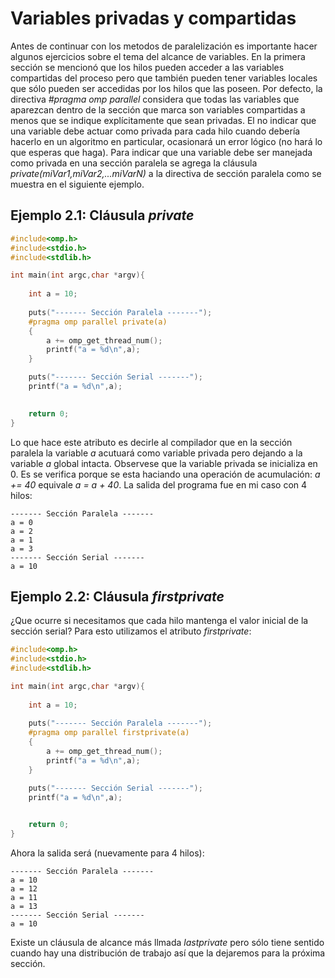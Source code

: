 # Variables privadas y compartidas

Antes de continuar con los metodos de paralelización es importante hacer algunos ejercicios sobre el tema del alcance de variables. En la primera sección se mencionó que los hilos pueden acceder a las variables compartidas del proceso pero que también pueden tener variables locales que sólo pueden ser accedidas por los hilos que las poseen. Por defecto, la directiva *#pragma omp parallel* considera que todas las variables que aparezcan dentro de la sección que marca son variables compartidas a menos que se indique explícitamente que sean privadas. El no indicar que una variable debe actuar como privada para cada hilo cuando debería hacerlo en un algoritmo en particular, ocasionará un error lógico (no hará lo que esperas que haga). Para indicar que una variable debe ser manejada como privada en una sección paralela se agrega la cláusula *private(miVar1,miVar2,...miVarN)*  a la directiva de sección paralela como se muestra en el siguiente ejemplo.

## Ejemplo 2.1: Cláusula *private*

```C
#include<omp.h>
#include<stdio.h>
#include<stdlib.h>

int main(int argc,char *argv){
   
    int a = 10;
    
    puts("------- Sección Paralela -------");
    #pragma omp parallel private(a)
    {
        a += omp_get_thread_num();
        printf("a = %d\n",a);
    }

    puts("------- Sección Serial -------");
    printf("a = %d\n",a);
    

    return 0;
}
```
Lo que hace este atributo es decirle al compilador que en la sección paralela la variable *a* acutuará como variable privada pero dejando a la variable *a* global intacta. Observese que la variable privada se inicializa en 0. Es se verifica porque se esta haciando una operación de acumulación: *a += 40* equivale *a = a + 40*. La salida del programa fue en mi caso con 4 hilos:
```
------- Sección Paralela -------
a = 0
a = 2
a = 1
a = 3
------- Sección Serial -------
a = 10

```
## Ejemplo 2.2: Cláusula *firstprivate*
¿Que ocurre si necesitamos que cada hilo mantenga el valor inicial de la sección serial? Para esto utilizamos el atributo *firstprivate*:
```C
#include<omp.h>
#include<stdio.h>
#include<stdlib.h>

int main(int argc,char *argv){
   
    int a = 10;
    
    puts("------- Sección Paralela -------");
    #pragma omp parallel firstprivate(a)
    {
        a += omp_get_thread_num();
        printf("a = %d\n",a);
    }

    puts("------- Sección Serial -------");
    printf("a = %d\n",a);
    

    return 0;
}
```
Ahora la salida será (nuevamente para 4 hilos):

```
------- Sección Paralela -------
a = 10
a = 12
a = 11
a = 13
------- Sección Serial -------
a = 10
```

Existe un cláusula de alcance más llmada *lastprivate* pero sólo tiene sentido cuando hay una distribución de trabajo así que la dejaremos para la próxima sección. 
